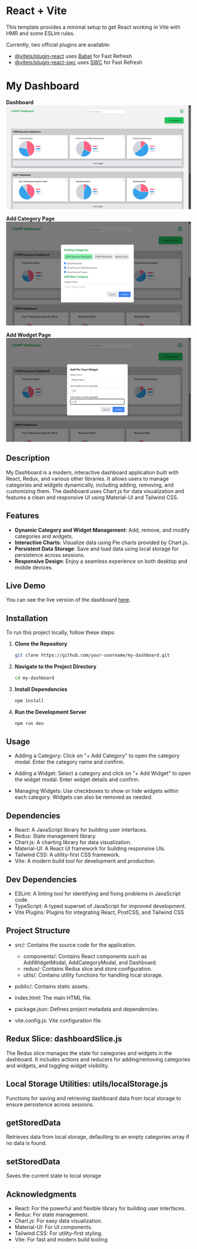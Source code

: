 # React + Vite

This template provides a minimal setup to get React working in Vite with HMR and some ESLint rules.

Currently, two official plugins are available:

- [@vitejs/plugin-react](https://github.com/vitejs/vite-plugin-react/blob/main/packages/plugin-react/README.md) uses [Babel](https://babeljs.io/) for Fast Refresh
- [@vitejs/plugin-react-swc](https://github.com/vitejs/vite-plugin-react-swc) uses [SWC](https://swc.rs/) for Fast Refresh

# My Dashboard

**Dashboard**
![Screenshot](./src/assets/Screenshot%20(31).png)

**Add Category Page**
![Screenshot](./src/assets/Screenshot%20(32).png)

**Add Wodget Page**
![Screenshot](./src/assets/Screenshot%20(33).png)

## Description

My Dashboard is a modern, interactive dashboard application built with React, Redux, and various other libraries. It allows users to manage categories and widgets dynamically, including adding, removing, and customizing them. The dashboard uses Chart.js for data visualization and features a clean and responsive UI using Material-UI and Tailwind CSS.

## Features

- **Dynamic Category and Widget Management**: Add, remove, and modify categories and widgets.
- **Interactive Charts**: Visualize data using Pie charts provided by Chart.js.
- **Persistent Data Storage**: Save and load data using local storage for persistence across sessions.
- **Responsive Design**: Enjoy a seamless experience on both desktop and mobile devices.

## Live Demo

You can see the live version of the dashboard [here](https://my-dashboard-ashy.vercel.app/).

## Installation

To run this project locally, follow these steps:

1. **Clone the Repository**

   ```bash
   git clone https://github.com/your-username/my-dashboard.git

   ```

2. **Navigate to the Project Directory**
   ```bash
   cd my-dashboard
   ```
3. **Install Dependencies**
   ```bash
   npm install
   ```
4. **Run the Development Server**
   ```bash
   npm run dev
   ```

## Usage

- Adding a Category: Click on "+ Add Category" to open the category modal.
  Enter the category name and confirm.

- Adding a Widget: Select a category and click on "+ Add Widget" to open the widget modal. Enter widget details and confirm.
- Managing Widgets: Use checkboxes to show or hide widgets within each category. Widgets can also be removed as needed.

## Dependencies

- React: A JavaScript library for building user interfaces.
- Redux: State management library.
- Chart.js: A charting library for data visualization.
- Material-UI: A React UI framework for building responsive UIs.
- Tailwind CSS: A utility-first CSS framework.
- Vite: A modern build tool for development and production.

## Dev Dependencies

- ESLint: A linting tool for identifying and fixing problems in JavaScript code.
- TypeScript: A typed superset of JavaScript for improved development.
- Vite Plugins: Plugins for integrating React, PostCSS, and Tailwind CSS

## Project Structure

- src/: Contains the source code for the application.

  - components/: Contains React components such as AddWidgetModal,
    AddCategoryModal, and Dashboard.
  - redux/: Contains Redux slice and store configuration.
  - utils/: Contains utility functions for handling local storage.

- public/: Contains static assets.

- index.html: The main HTML file.

- package.json: Defines project metadata and dependencies.

- vite.config.js: Vite configuration file.

## Redux Slice: dashboardSlice.js

The Redux slice manages the state for categories and widgets in the dashboard. It includes actions and reducers for adding/removing categories and widgets, and toggling widget visibility.

## Local Storage Utilities: utils/localStorage.js

Functions for saving and retrieving dashboard data from local storage to ensure persistence across sessions.

## getStoredData

Retrieves data from local storage, defaulting to an empty categories array if no data is found.

## setStoredData

Saves the current state to local storage

## Acknowledgments

- React: For the powerful and flexible library for building user interfaces.
- Redux: For state management.
- Chart.js: For easy data visualization.
- Material-UI: For UI components.
- Tailwind CSS: For utility-first styling.
- Vite: For fast and modern build tooling
